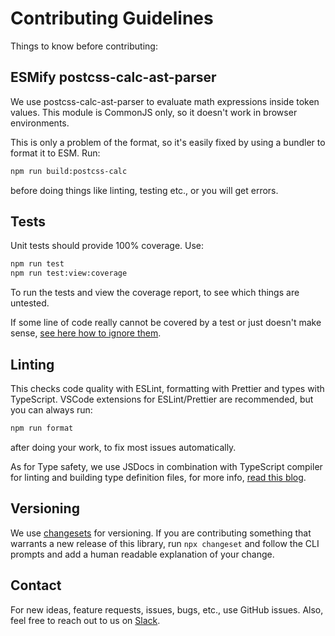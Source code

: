 # Contributing Guidelines

Things to know before contributing:

## ESMify postcss-calc-ast-parser

We use postcss-calc-ast-parser to evaluate math expressions inside token values.
This module is CommonJS only, so it doesn't work in browser environments.

This is only a problem of the format, so it's easily fixed by using a bundler to format it to ESM.
Run:

```sh
npm run build:postcss-calc
```

before doing things like linting, testing etc., or you will get errors.

## Tests

Unit tests should provide 100% coverage. Use:

```sh
npm run test
npm run test:view:coverage
```

To run the tests and view the coverage report, to see which things are untested.

If some line of code really cannot be covered by a test or just doesn't make sense, [see here how to ignore them](https://modern-web.dev/docs/test-runner/writing-tests/code-coverage/#ignoring-uncovered-lines).

## Linting

This checks code quality with ESLint, formatting with Prettier and types with TypeScript.
VSCode extensions for ESLint/Prettier are recommended, but you can always run:

```sh
npm run format
```

after doing your work, to fix most issues automatically.

As for Type safety, we use JSDocs in combination with TypeScript compiler for linting and building type definition files, for more info, [read this blog](https://dev.to/open-wc/generating-typescript-definition-files-from-javascript-5bp2).

## Versioning

We use [changesets](https://github.com/changesets/changesets) for versioning. If you are contributing something that warrants a new release of this library, run `npx changeset` and follow the CLI prompts and add a human readable explanation of your change.

## Contact

For new ideas, feature requests, issues, bugs, etc., use GitHub issues.
Also, feel free to reach out to us on [Slack](https://join.slack.com/t/tokens-studio/shared_invite/zt-1p8ea3m6t-C163oJcN9g3~YZTKRgo2hg).
